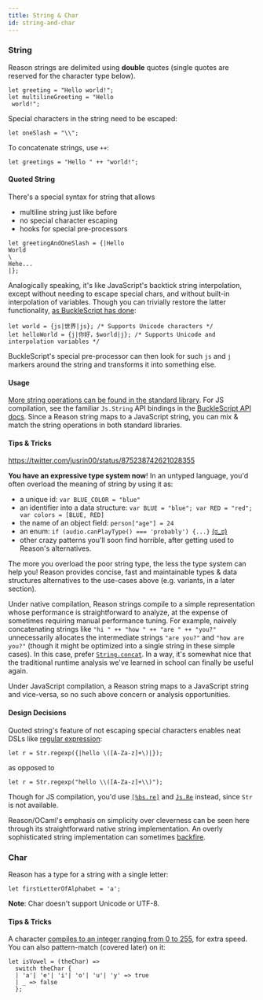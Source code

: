 ```yaml
---
title: String & Char
id: string-and-char
---
```


### String

Reason strings are delimited using **double** quotes (single quotes are reserved for the character type below).

```reason
let greeting = "Hello world!";
let multilineGreeting = "Hello
 world!";
```

Special characters in the string need to be escaped:

```reason
let oneSlash = "\\";
```

To concatenate strings, use `++`:

```reason
let greetings = "Hello " ++ "world!";
```

#### Quoted String

There's a special syntax for string that allows

- multiline string just like before
- no special character escaping
- hooks for special pre-processors

```reason
let greetingAndOneSlash = {|Hello
World
\
Hehe...
|};
```

Analogically speaking, it's like JavaScript's backtick string interpolation, except without needing to escape special chars, and without built-in interpolation of variables. Though you can trivially restore the latter functionality, [as BuckleScript has done](http://bucklescript.github.io/bucklescript/Manual.html#_unicode_support_with_string_interpolation_since_1_7_0):

```reason
let world = {js|世界|js}; /* Supports Unicode characters */
let helloWorld = {j|你好，$world|j}; /* Supports Unicode and interpolation variables */
```

BuckleScript's special pre-processor can then look for such `js` and `j` markers around the string and transforms it into something else.

#### Usage

[More string operations can be found in the standard library](/api/String.html). For JS compilation, see the familiar `Js.String` API bindings in the [BuckleScript API docs](http://bucklescript.github.io/bucklescript/api/Js_string.html). Since a Reason string maps to a JavaScript string, you can mix & match the string operations in both standard libraries.

#### Tips & Tricks

https://twitter.com/jusrin00/status/875238742621028355

**You have an expressive type system now**! In an untyped language, you'd often overload the meaning of string by using it as:

- a unique id: `var BLUE_COLOR = "blue"`
- an identifier into a data structure: `var BLUE = "blue"; var RED = "red"; var colors = [BLUE, RED]`
- the name of an object field: `person["age"] = 24`
- an enum: `if (audio.canPlayType() === 'probably') {...}` [(ಠ_ಠ)](https://developer.mozilla.org/en-US/docs/Web/API/HTMLMediaElement/canPlayType#Return_value)
- other crazy patterns you'll soon find horrible, after getting used to Reason's alternatives.

The more you overload the poor string type, the less the type system can help you! Reason provides concise, fast and maintainable types & data structures alternatives to the use-cases above (e.g. variants, in a later section).

Under native compilation, Reason strings compile to a simple representation whose performance is straightforward to analyze, at the expense of sometimes requiring manual performance tuning. For example, naively concatenating strings like `"hi " ++ "how " ++ "are " ++ "you?"` unnecessarily allocates the intermediate strings `"are you?"` and `"how are you?"` (though it might be optimized into a single string in these simple cases). In this case, prefer [`String.concat`](/api/String.html). In a way, it's somewhat nice that the traditional runtime analysis we've learned in school can finally be useful again.

Under JavaScript compilation, a Reason string maps to a JavaScript string and vice-versa, so no such above concern or analysis opportunities.

#### Design Decisions

Quoted string's feature of not escaping special characters enables neat DSLs like [regular expression](/api/Str.html):

```reason
let r = Str.regexp({|hello \([A-Za-z]+\)|});
```

as opposed to

```reason
let r = Str.regexp("hello \\([A-Za-z]+\\)");
```

Though for JS compilation, you'd use [`[%bs.re]`](http://bucklescript.github.io/bucklescript/Manual.html#_regex_support) and [`Js.Re`](https://bucklescript.github.io/bucklescript/api/Js.Re.html) instead, since `Str` is not available.

Reason/OCaml's emphasis on simplicity over cleverness can be seen here through its straightforward native string implementation. An overly sophisticated string implementation can sometimes [backfire](http://mrale.ph/blog/2016/11/23/making-less-dart-faster.html).

### Char

Reason has a type for a string with a single letter:

```reason
let firstLetterOfAlphabet = 'a';
```

**Note**: Char doesn't support Unicode or UTF-8.

#### Tips & Tricks

A character [compiles to an integer ranging from 0 to 255](/try/?reason=DYUwLgBAhhC8EHIoKA), for extra speed. You can also pattern-match (covered later) on it:

```reason
let isVowel = (theChar) =>
  switch theChar {
  | 'a'| 'e'| 'i'| 'o'| 'u'| 'y' => true
  | _ => false
  };
```
